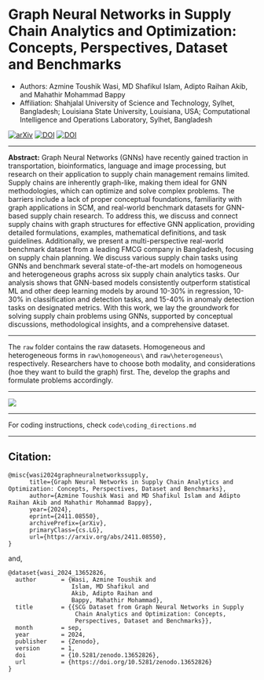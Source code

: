 # Graph Neural Networks in Supply Chain Analytics and Optimization: Concepts, Perspectives, Dataset and Benchmarks
- Authors: Azmine Toushik Wasi, MD Shafikul Islam, Adipto Raihan Akib, and Mahathir Mohammad Bappy
- Affiliation: Shahjalal University of Science and Technology, Sylhet, Bangladesh; Louisiana State University, Louisiana, USA;
Computational Intelligence and Operations Laboratory, Sylhet, Bangladesh

[![arXiv](https://img.shields.io/badge/arXiv-2411.08550-red.svg)](https://arxiv.org/abs/2411.08550)
[![DOI](https://zenodo.org/badge/DOI/10.48550/arXiv.2411.08550.svg)](https://doi.org/10.48550/arXiv.2411.08550)
[![DOI](https://zenodo.org/badge/DOI/10.5281/zenodo.13652826.svg)](https://doi.org/10.5281/zenodo.13652826)

---

**Abstract:** Graph Neural Networks (GNNs) have recently gained traction in transportation, bioinformatics, language and image processing, but research on their application to supply chain management remains limited. Supply chains are inherently graph-like, making them ideal for GNN methodologies, which can optimize and solve complex problems. 
The barriers include a lack of proper conceptual foundations, familiarity with graph applications in SCM, and real-world benchmark datasets for GNN-based supply chain research. To address this, we discuss and connect supply chains with graph structures for effective GNN application, providing detailed formulations, examples, mathematical definitions, and task guidelines. Additionally, we present a multi-perspective real-world benchmark dataset from a leading FMCG company in Bangladesh, focusing on supply chain planning.
We discuss various supply chain tasks using GNNs and benchmark several state-of-the-art models on homogeneous and heterogeneous graphs across six supply chain analytics tasks. Our analysis shows that GNN-based models consistently outperform statistical ML and other deep learning models by around 10-30\% in regression, 10-30\% in classification and detection tasks, and 15-40\% in anomaly detection tasks on designated metrics.
With this work, we lay the groundwork for solving supply chain problems using GNNs, supported by conceptual discussions, methodological insights, and a comprehensive dataset.

---

The `raw` folder contains the raw datasets. Homogeneous and heterogeneous forms in `raw\homogeneous\` and `raw\heterogeneous\` respectively. Researchers have to choose both modality, and considerations (hoe they want to build the graph) first. The, develop the graphs and formulate problems accordingly.

---


![](./fig/WHAT-M.png)


---

For coding instructions, check `code\coding_directions.md`

---

## Citation:
```
@misc{wasi2024graphneuralnetworkssupply,
      title={Graph Neural Networks in Supply Chain Analytics and Optimization: Concepts, Perspectives, Dataset and Benchmarks}, 
      author={Azmine Toushik Wasi and MD Shafikul Islam and Adipto Raihan Akib and Mahathir Mohammad Bappy},
      year={2024},
      eprint={2411.08550},
      archivePrefix={arXiv},
      primaryClass={cs.LG},
      url={https://arxiv.org/abs/2411.08550}, 
}
```
and, 
```
@dataset{wasi_2024_13652826,
  author       = {Wasi, Azmine Toushik and
                  Islam, MD Shafikul and
                  Akib, Adipto Raihan and
                  Bappy, Mahathir Mohammad},
  title        = {{SCG Dataset from Graph Neural Networks in Supply 
                   Chain Analytics and Optimization: Concepts,
                   Perspectives, Dataset and Benchmarks}},
  month        = sep,
  year         = 2024,
  publisher    = {Zenodo},
  version      = 1,
  doi          = {10.5281/zenodo.13652826},
  url          = {https://doi.org/10.5281/zenodo.13652826}
}
```
